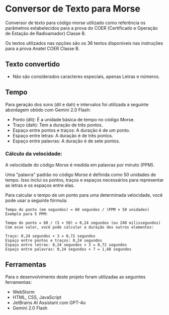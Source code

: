 # Conversor de Texto para Morse
Conversor de texto para código morse utilizado como referência os parâmetros estabelecidos para a prova do COER (Certificado e Operação de Estação de Radioamador) Classe B.

Os textos utilizados nas opções são os 36 textos disponíveis nas instruções para a prova Anatel COER Classe B.

## Texto convertido
- Não são considerados caracteres especiais, apenas Letras e números.


## Tempo
Para geração dos sons (dit e dah) e intervalos foi utilizada a seguinte abordagem obtido com Gemini 2.0 Flash:
- Ponto (dit): É a unidade básica de tempo no código Morse.
- Traço (dah): Tem a duração de três pontos.
- Espaço entre pontos e traços: A duração é de um ponto.
- Espaço entre letras: A duração é de três pontos.
- Espaço entre palavras: A duração é de sete pontos.

### Cálculo da velocidade:
A velocidade do código Morse é medida em palavras por minuto (PPM). 

Uma "palavra" padrão no código Morse é definida como 50 unidades de tempo. Isso inclui os pontos, traços e espaços necessários para representar as letras e os espaços entre elas.

Para calcular o tempo de um ponto para uma determinada velocidade, você pode usar a seguinte fórmula:
```
Tempo do ponto (em segundos) = 60 segundos / (PPM × 50 unidades)
Exemplo para 5 PPM:

Tempo do ponto = 60 / (5 × 50) = 0,24 segundos (ou 240 milissegundos)
Com esse valor, você pode calcular a duração dos outros elementos:

Traço: 0,24 segundos × 3 = 0,72 segundos
Espaço entre pontos e traços: 0,24 segundos
Espaço entre letras: 0,24 segundos × 3 = 0,72 segundos
Espaço entre palavras: 0,24 segundos × 7 = 1,68 segundos
```
## Ferramentas
Para o desenvolvimento deste projeto foram utilizadas as seguintes ferramentas:
- WebStorm
- HTML, CSS, JavaScript
- JetBrains AI Assistant com GPT-4o
- Gemini 2.0 Flash
